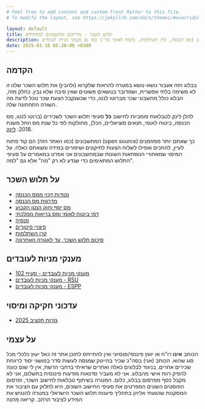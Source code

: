 ```yaml
---
# Feel free to add content and custom Front Matter to this file.
# To modify the layout, see https://jekyllrb.com/docs/themes/#overriding-theme-defaults

layout: default
title: תלוש השכר - מדריכים ומחשבונים למתחילים
description: מדריכים לחישוב סעיפי תלוש השכר (מברוטו לנטו), לרבות כל סעיפי התלוש (מס הכנסה, קרן השתלמות, ביטוח לאומי וכו') כמו גם מענקי מניות לעובדים
date: 2025-01-18 05:20:00 +0300
---
```


## הקדמה

בבלוג הזה אעבור נושא-נושא במטרה להראות שלקרוא (ולהבין) את תלוש השכר שלנו זו לא משימה בלתי אפשרית, ושמדובר בנושאים פשוטים שאין סיבה שלא נבין. כחלק מזה, הבלוג כולל מחשבוני שכר מברוטו לנטו, כדי שכשנקבל הצעת שכר נוכל לדעת מה השורה התחתונה שלה.

להלן לינק לטבלאות פומביות לחישוב **כל** סעיפי תלוש השכר לשכירים (ברוטו לנטו, מס הכנסה, ביטוח לאומי, תנאים סוציאליים, הכל), מחולקות לפי כל שנת מס החל משנת 2018: [לינק](https://drive.google.com/drive/folders/1JZmJg2pkD97mQ_fJOBcbuyMOiO_fFsCr?usp=sharing).

המחשבונים (כמו האתר הזה) הם קוד פתוח (open source) כך שאתם יותר ממוזמנים לעיין, להחכים ואפילו לשלוח הצעות לתיקונים ושיפורים במידה ומצאתם כאלה. על המיסוי שמאחורי הנוסחאות השונות שבמחשבונים אני אפרט במאמרים על סעיפי התלוש המתאימים כדי שנדע לא רק "מה" אלא גם "למה".

## על תלוש השכר

* [נקודות זיכוי ממס הכנסה](post/נקודות-זיכוי-ממס-הכנסה/)
* [מדרגות מס הכנסה](post/מדרגות-מס-הכנסה/)
* [מס יסף וחוק הנטו הקבוע](post/חוק-הנטו-הקבוע/)
* [דמי ביטוח לאומי ומס בריאות ממלכתי](post/מס-הכנסה-ממאדים-וביטוח-לאומי-מנוגה/)  
* [פנסיה](post/על-פנסיה-וזיכוי-המס-החבוי/)
* [פיצויי פיטורים](post/על-פנסיה-וזיכוי-המס-החבוי/)
* [קרן השתלמות](post/קרן-השתלמות/)
* [סיכום תלוש השכר, עד לאגורה האחרונה](post/סיכום_תלוש_השכר/)

## מענקי מניות לעובדים
* [מענקי מניות לעובדים - סעיף 102](post/מענקי-מניות-לעובדים-סעיף-102/)
* [מענקי מניות לעובדים - RSU](post/מענקי-מניות-לעובדים-rsu/)
* [מענקי מניות לעובדים - ESPP](post/מענקי-מניות-לעובדים-espp/)

## עדכוני חקיקה ומיסוי
* [גזרות תקציב 2025](post/גזרות-תקציב-2025/)

## על עצמי

הכותב **אינו** רו"ח או יועץ פיננסי/פנסיוני ואין להתייחס לתוכן אתר זה כאל יעוץ כלכלי מכל סוג שהוא. הכותב (אני) בסה"כ שכיר בהייטק שמנסה לעשות סדר במושגי יסוד לרווחת שכירים אחרים. בניגוד לבלוגים כאלה ואחרים שראיתי ברחבי הרשת, אין לי שום כוונה להפיק רווח אישי מהבלוג. אני לא מעביר סדנאות מודעות פיננסית בתשלום, אני לא מקבל כסף מפרסום בבלוג, כלום. המטרה בשיתוף טבלאות לחישוב השכר, ופרסום הפוסטים השונים המפרטים את סעיפי החישוב השונים, היא לחלוק עם הציבור את המסקנות שהגעתי אליהן בתהליך פיענוח תלוש השכר הישראלי במטרה להנגיש את המידע לציבור הרחב. קריאה מהנה
